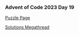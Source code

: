 ### Advent of Code 2023 Day 19

[Puzzle Page](https://adventofcode.com/2023/day/19)

[Solutions Megathread](https://www.reddit.com/r/adventofcode/comments/18ltr8m/2023_day_19_solutions/)
